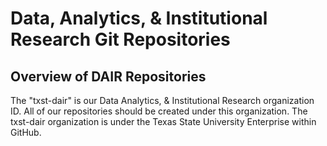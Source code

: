 # Data, Analytics, & Institutional Research Git Repositories 

<!--
👋
🙋‍♀️ Descript the organization
🌈 Contribution guidelines - how can the community get involved?
👩‍💻 Useful resources - where can the community find your docs? Is there anything else the community should know?
🍿 Fun facts - what does your team eat for breakfast?
🧙 Remember, you can do mighty things with the power of [Markdown](https://docs.github.com/github/writing-on-github/getting-started-with-writing-and-formatting-on-github/basic-writing-and-formatting-syntax)
-->

## Overview of DAIR Repositories

The "txst-dair" is our Data Analytics, & Institutional Research organization ID.  All of our repositories should be created under this organization. 
The txst-dair organization is under the Texas State University Enterprise within GitHub.
